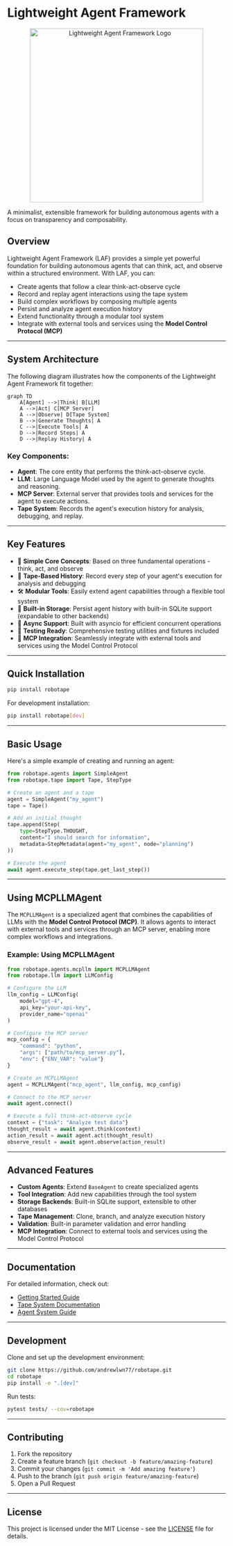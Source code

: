 # Lightweight Agent Framework

<p align="center">
  <img src="https://raw.githubusercontent.com/andrewlwn77/robotape/refs/heads/main/docs/lightagent.jpg" alt="Lightweight Agent Framework Logo" width="400"/>
</p>

A minimalist, extensible framework for building autonomous agents with a focus on transparency and composability.

## Overview

Lightweight Agent Framework (LAF) provides a simple yet powerful foundation for building autonomous agents that can think, act, and observe within a structured environment. With LAF, you can:

- Create agents that follow a clear think-act-observe cycle
- Record and replay agent interactions using the tape system
- Build complex workflows by composing multiple agents
- Persist and analyze agent execution history
- Extend functionality through a modular tool system
- Integrate with external tools and services using the **Model Control Protocol (MCP)**

---

## System Architecture

The following diagram illustrates how the components of the Lightweight Agent Framework fit together:

```mermaid
graph TD
    A[Agent] -->|Think| B[LLM]
    A -->|Act| C[MCP Server]
    A -->|Observe| D[Tape System]
    B -->|Generate Thoughts| A
    C -->|Execute Tools| A
    D -->|Record Steps| A
    D -->|Replay History| A
```

### Key Components:
- **Agent**: The core entity that performs the think-act-observe cycle.
- **LLM**: Large Language Model used by the agent to generate thoughts and reasoning.
- **MCP Server**: External server that provides tools and services for the agent to execute actions.
- **Tape System**: Records the agent's execution history for analysis, debugging, and replay.

---

## Key Features

- 🎯 **Simple Core Concepts**: Based on three fundamental operations - think, act, and observe
- 📼 **Tape-Based History**: Record every step of your agent's execution for analysis and debugging
- 🛠 **Modular Tools**: Easily extend agent capabilities through a flexible tool system
- 💾 **Built-in Storage**: Persist agent history with built-in SQLite support (expandable to other backends)
- 🔄 **Async Support**: Built with asyncio for efficient concurrent operations
- 🧪 **Testing Ready**: Comprehensive testing utilities and fixtures included
- 🤖 **MCP Integration**: Seamlessly integrate with external tools and services using the Model Control Protocol

---

## Quick Installation

```bash
pip install robotape
```

For development installation:

```bash
pip install robotape[dev]
```

---

## Basic Usage

Here's a simple example of creating and running an agent:

```python
from robotape.agents import SimpleAgent
from robotape.tape import Tape, StepType

# Create an agent and a tape
agent = SimpleAgent("my_agent")
tape = Tape()

# Add an initial thought
tape.append(Step(
    type=StepType.THOUGHT,
    content="I should search for information",
    metadata=StepMetadata(agent="my_agent", node="planning")
))

# Execute the agent
await agent.execute_step(tape.get_last_step())
```

---

## Using MCPLLMAgent

The `MCPLLMAgent` is a specialized agent that combines the capabilities of LLMs with the **Model Control Protocol (MCP)**. It allows agents to interact with external tools and services through an MCP server, enabling more complex workflows and integrations.

### Example: Using MCPLLMAgent

```python
from robotape.agents.mcpllm import MCPLLMAgent
from robotape.llm import LLMConfig

# Configure the LLM
llm_config = LLMConfig(
    model="gpt-4",
    api_key="your-api-key",
    provider_name="openai"
)

# Configure the MCP server
mcp_config = {
    "command": "python",
    "args": ["path/to/mcp_server.py"],
    "env": {"ENV_VAR": "value"}
}

# Create an MCPLLMAgent
agent = MCPLLMAgent("mcp_agent", llm_config, mcp_config)

# Connect to the MCP server
await agent.connect()

# Execute a full think-act-observe cycle
context = {"task": "Analyze test data"}
thought_result = await agent.think(context)
action_result = await agent.act(thought_result)
observe_result = await agent.observe(action_result)
```

---

## Advanced Features

- **Custom Agents**: Extend `BaseAgent` to create specialized agents
- **Tool Integration**: Add new capabilities through the tool system
- **Storage Backends**: Built-in SQLite support, extensible to other databases
- **Tape Management**: Clone, branch, and analyze execution history
- **Validation**: Built-in parameter validation and error handling
- **MCP Integration**: Connect to external tools and services using the Model Control Protocol

---

## Documentation

For detailed information, check out:

- [Getting Started Guide](docs/getting_started.md)
- [Tape System Documentation](docs/tape_system.md)
- [Agent System Guide](docs/agents.md)

---

## Development

Clone and set up the development environment:

```bash
git clone https://github.com/andrewlwn77/robotape.git
cd robotape
pip install -e ".[dev]"
```

Run tests:

```bash
pytest tests/ --cov=robotape
```

---

## Contributing

1. Fork the repository
2. Create a feature branch (`git checkout -b feature/amazing-feature`)
3. Commit your changes (`git commit -m 'Add amazing feature'`)
4. Push to the branch (`git push origin feature/amazing-feature`)
5. Open a Pull Request

---

## License

This project is licensed under the MIT License - see the [LICENSE](LICENSE) file for details.
